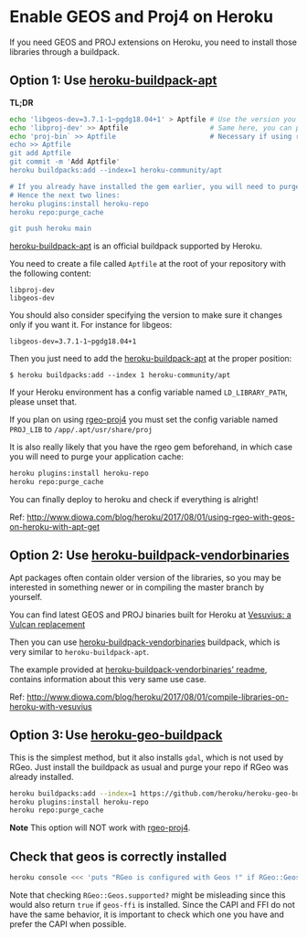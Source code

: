 # Enable GEOS and Proj4 on Heroku

If you need GEOS and PROJ extensions on Heroku, you need to install those libraries through a buildpack.

## Option 1: Use [heroku-buildpack-apt]

**TL;DR**

```bash
echo 'libgeos-dev=3.7.1-1~pgdg18.04+1' > Aptfile # Use the version you want here
echo 'libproj-dev' >> Aptfile                    # Same here, you can pin any version as well.
echo 'proj-bin` >> Aptfile                       # Necessary if using rgeo-proj4 
echo >> Aptfile
git add Aptfile
git commit -m 'Add Aptfile'
heroku buildpacks:add --index=1 heroku-community/apt

# If you already have installed the gem earlier, you will need to purge your repo cache.
# Hence the next two lines:
heroku plugins:install heroku-repo
heroku repo:purge_cache

git push heroku main
```

[heroku-buildpack-apt](https://elements.heroku.com/buildpacks/heroku/heroku-buildpack-apt) is an official buildpack supported by Heroku.

You need to create a file called `Aptfile` at the root of your repository with the following content:

```
libproj-dev
libgeos-dev
```

You should also consider specifying the version to make sure it changes only if you want it. For instance for libgeos:

```
libgeos-dev=3.7.1-1~pgdg18.04+1
```

Then you just need to add the [heroku-buildpack-apt] at the proper position:

```
$ heroku buildpacks:add --index 1 heroku-community/apt
```

If your Heroku environment has a config variable named `LD_LIBRARY_PATH`, please unset that.

If you plan on using [rgeo-proj4](https://github.com/rgeo/rgeo-proj4) you must set the config variable named `PROJ_LIB` to `/app/.apt/usr/share/proj`

It is also really likely that you have the rgeo gem beforehand, in which case you will need to purge your application cache:

```bash
heroku plugins:install heroku-repo
heroku repo:purge_cache
```

You can finally deploy to heroku and check if everything is alright!

Ref: http://www.diowa.com/blog/heroku/2017/08/01/using-rgeo-with-geos-on-heroku-with-apt-get

## Option 2: Use [heroku-buildpack-vendorbinaries]

Apt packages often contain older version of the libraries, so you may be interested in something
newer or in compiling the master branch by yourself.

You can find latest GEOS and PROJ binaries built for Heroku at [Vesuvius: a Vulcan replacement](https://vesuvius.herokuapp.com/)

Then you can use [heroku-buildpack-vendorbinaries] buildpack, which is very similar to `heroku-buildpack-apt`.

The example provided at [heroku-buildpack-vendorbinaries' readme](https://github.com/diowa/heroku-buildpack-vendorbinaries#example), contains information about this very same use case.

Ref: http://www.diowa.com/blog/heroku/2017/08/01/compile-libraries-on-heroku-with-vesuvius

## Option 3: Use [heroku-geo-buildpack]

This is the simplest method, but it also installs `gdal`, which is not used by RGeo. Just install the buildpack as usual and purge your repo if RGeo was already installed.

```bash
heroku buildpacks:add --index=1 https://github.com/heroku/heroku-geo-buildpack.git
heroku plugins:install heroku-repo
heroku repo:purge_cache
```

**Note** This option will NOT work with [rgeo-proj4](https://github.com/rgeo/rgeo-proj4). 

## Check that geos is correctly installed

```bash
heroku console <<< 'puts "RGeo is configured with Geos !" if RGeo::Geos.capi_supported?;exit'
```

Note that checking `RGeo::Geos.supported?` might be misleading since this would also return `true` if `geos-ffi` is installed. Since the CAPI and FFI do not have the same behavior, it is important to check which one you have and prefer the CAPI when possible.

[heroku-buildpack-apt]: https://elements.heroku.com/buildpacks/heroku/heroku-buildpack-apt
[heroku-buildpack-vendorbinaries]: https://github.com/diowa/heroku-buildpack-vendorbinaries
[heroku-geo-buildpack]: https://github.com/heroku/heroku-geo-buildpack
